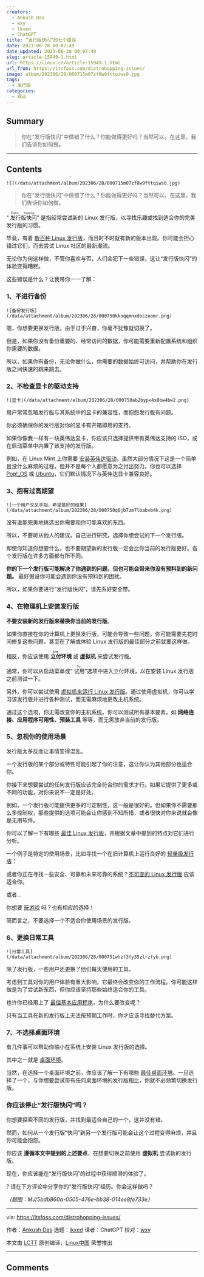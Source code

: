 ```yaml
---
creators:
  - Ankush Das
  - wxy
  - lkxed
  - ChatGPT
title: “发行版快闪”的七个错误
date: 2023-06-28 00:07:49
date_updated: 2023-06-28 00:07:49
slug: article-15949-1.html
url: https://linux.cn/article-15949-1.html
url_from: https://itsfoss.com/distrohopping-issues/
image: album/202306/28/000715m07zf8w9fttqiws0.jpg
tags:
  - 发行版
categories:
  - 观点
---
```


## Summary

> 你在“发行版快闪”中做错了什么？你能做得更好吗？当然可以。在这里，我们告诉你如何做。

***

<!-- more -->

## Contents

`![](/data/attachment/album/202306/28/000715m07zf8w9fttqiws0.jpg)`

> 
> 你在“发行版快闪”中做错了什么？你能做得更好吗？当然可以。在这里，我们告诉你如何做。
> 
> 
> 

“<ruby> 发行版快闪 <rt>  Distro hopping </rt></ruby>” 是指经常尝试新的 Linux 发行版，以寻找乐趣或找到适合你的完美发行版的习惯。

毕竟，有着 [数百种 Linux 发行版](https://itsfoss.com/what-is-linux/)，而且时不时就有新的版本出现。你可能会担心错过它们，而去尝试 Linux 社区的最新潮流。

无论你为何这样做，不管你喜欢与否，人们会犯下一些错误，这让“发行版快闪”的体验变得糟糕。

这些错误是什么？让我带你一一了解：

### 1、不进行备份

`![备份发行版](/data/attachment/album/202306/28/000750kkoqqmnxdoczoomr.png)`

嗯，你想要更换发行版，由于过于兴奋，你毫不犹豫就切换了。

但是，如果你没有备份重要的、经常访问的数据，你可能需要重新配置系统和组织你需要的数据。

所以，如果你有备份，无论你做什么，你需要的数据始终可访问，并帮助你在发行版之间快速的跳来跳去。

### 2、不检查显卡的驱动支持

`![显卡](/data/attachment/album/202306/28/000750ab2bypx4x8bw4bw2.png)`

用户常常忽略发行版与其系统中的显卡的兼容性，而抱怨发行版有问题。

你必须确保你的发行版对你的显卡有开箱即用的支持。

如果你像我一样有一块英伟达显卡，你应该只选择提供带有英伟达支持的 ISO，或在启动菜单中内置了该支持的发行版。

例如，在 Linux Mint 上你需要 [安装英伟达驱动](https://itsfoss.com/nvidia-linux-mint/)。虽然大部分情况下这是一个简单且没什么麻烦的过程，但并不是每个人都愿意为之付出努力。你也可以选择 [Pop!\_OS](https://pop.system76.com/) 或 [Ubuntu](https://itsfoss.com/getting-started-with-ubuntu/)，它们默认情况下与英伟达显卡兼容良好。

### 3、抱有过高期望

`![一个用户交叉手指，希望最好的结果](/data/attachment/album/202306/28/000750q0jb7zm7lbabvb4k.png)`

没有谁能完美地挑选出你需要和你可能喜欢的东西。

所以，不要听从他人的建议。自己进行研究，选择你想尝试的下一个发行版。

即使你知道你想要什么，也不要期望新的发行版一定会比你当前的发行版更好。各个发行版在许多方面都有所不同。

**你的下一个发行版可能解决了你遇到的问题，但也可能会带来你没有预料到的新问题。** 最好假设你可能会遇到你没有预料到的困扰。

所以，如果你要进行“发行版快闪”，请先系好安全带。

### 4、在物理机上安装发行版

**不要安装新的发行版来替换你当前的发行版**。

如果你直接在你的计算机上更换发行版，可能会导致一些问题，你可能需要先花时间修复这些问题，甚至在了解或体验 Linux 发行版的最佳部分之前就要这样做。

相反，你应该使用 **<ruby> 立付 <rt>  Live </rt></ruby>环境** 或 **虚拟机** 来尝试发行版。

通常，你可以从启动菜单或“<ruby> 试用 <rt>  Try </rt></ruby>”选项中进入立付环境，以在安装 Linux 发行版之前测试一下。

另外，你可以尝试使用 [虚拟机来运行 Linux 发行版](https://itsfoss.com/why-linux-virtual-machine/)。通过使用虚拟机，你可以学习该发行版并进行各种测试，而无需麻烦地更改主机系统。

通过这个选项，你无需改变你的主机系统。你可以测试所有基本要素，如 **网络连接、应用程序可用性、预装工具** 等等，而无需放弃当前的发行版。

### 5、忽视你的使用场景

发行版太多反而让事情变得混乱。

一个发行版的某个部分或特性可能引起了你的注意，这让你认为其他部分也适合你。

你接下来想要尝试的任何发行版应该完全符合你的需求才行。如果它提供了更多或不同的功能，对你来说不一定是好处。

例如，一个发行版可能提供更多的可定制性，这一般是很好的。但如果你不需要那么多控制权，那些提供的选项可能会让你感到不知所措，或者很快对你来说就会像是无用软件。

你可以了解一下有哪些 [最佳 Linux 发行版](https://itsfoss.com/best-linux-distributions/)，并根据文章中提到的特点对它们进行分析。

一个例子是特定的使用场景，比如寻找一个在旧计算机上运行良好的 [轻量级发行版](https://itsfoss.com/lightweight-linux-beginners/)：

或者你正在寻找一些安全、可靠和未来可靠的系统？[不可变的 Linux 发行版](https://itsfoss.com/immutable-linux-distros/) 应该适合你。

或者...

你想要 [玩游戏](https://itsfoss.com/linux-gaming-distributions/) 吗？也有相应的选择！

简而言之，不要选择一个不适合你使用场景的发行版。

### 6、更换日常工具

`![日常工具](/data/attachment/album/202306/28/000751whzf3fy35zlrzfyb.png)`

除了发行版，一些用户还更换了他们每天使用的工具。

考虑到工具对你的用户体验有重大影响，它最终会改变你的工作流程。你可能这样做是为了尝试新东西，但你应该坚持那些始终适合你的工具。

也许你已经用上了 [最佳基本应用程序](https://itsfoss.com/essential-linux-applications/)，为什么要改变呢？

只有当工具在新的发行版上无法按预期工作时，你才应该寻找替代方案。

### 7、不选择桌面环境

有几件事可以帮助你缩小在系统上安装 Linux 发行版的选择。

其中之一就是 [桌面环境](https://itsfoss.com/what-is-desktop-environment/)。

当然，在选择一个桌面环境之前，你应该了解一下有哪些 [最佳桌面环境](https://itsfoss.com/best-linux-desktop-environments/)。一旦选择了一个，与你想要尝试带有任何桌面环境的发行版相比，你就不必频繁切换发行版。

### 你应该停止“发行版快闪”吗？

你想要探索不同的发行版，并找到最适合自己的一个，这并没有错。

然而，如何从一个发行版“快闪”到另一个发行版可能会让这个过程变得麻烦，并且你可能会抱怨。

你应该 **遵循本文中提到的上述要点**，在想要切换之前使用 **虚拟机** 尝试新的发行版。

现在，你应该能在“发行版快闪”的过程中获得顺滑的体验了。

? 请在下方评论中分享你的“发行版快闪”经历。你会这样做吗？

*（题图：MJ/5bdb860a-0505-476e-bb38-014ee8fe733e）*

---

via: <https://itsfoss.com/distrohopping-issues/>

作者：[Ankush Das](https://itsfoss.com/author/ankush/) 选题：[lkxed](https://github.com/lkxed/) 译者：ChatGPT 校对：[wxy](https://github.com/wxy)

本文由 [LCTT](https://github.com/LCTT/TranslateProject) 原创编译，[Linux中国](https://linux.cn/) 荣誉推出

***

## Comments
